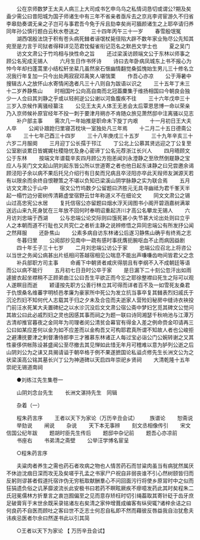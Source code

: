 <!-- { "loadSidebar": true } -->
　　公在京师数梦王太夫人病三上大司成书乞申乌乌之私情词恳切或谓公?期及矣盍少需公曰昔阳城为国子师诸生中有三年不省亲者亟斥去之京兆李谔宦游久不归省李皋劾奏谓无亲之子岂可与事君吾今免于斥且劾幸矣尚可腼颜诸生之上耶卒请归养同年孙公慎行题白云秋水卷送之 
　　三十四年丙午三十一岁 
　　春雪殷氓冤 
　　湖西氓殷法饶于积有苍头病死雠者诬氓杖毙径陷大辟不数年家业殆尽公先知其宛至是力言于司狱者得释详见范君忱儗雀衔记范名之默邑文学士也 
　　夏之吴门 
　　访文文肃公于竹坞相与抉性命之旨 
　　还过梁溪访顾端文公于东林以师事之顾公名宪成无锡人 
　　六月生日作书怀诗 
　　诗曰去年卧病凤城东上书不报心为忡今年却扫蓬蒿里小结松轩坐棐几虽然泉石惬幽情翻觉桑弧愧始生男儿三十修名立况我行年复加一只今出处两寂寂邓禹笑人堪惴栗 
　　作吾心亦凉 
　　公于溽暑中搜辑古人之放怀山水寄情闲逸者凡三十八则自为跋语以识之 
　　三十五年丁未三十二岁养静焦山 
　　时相国叶公向高自南而北冠葢麇集于维扬相国曰今朝良会独少一人佥曰其刘静之乎或以轻舸逆公公谢以河鱼腹疾不往 
　　三十六年戊申三十三岁入京候作离骚经纂注 
　　公见王太夫人体王无恙会太后覃恩思博一命以荣亲乃入京师候补原官经年不投一刺于要津月朔亦不肯随众旅见萧然邸中注离骚以见志 
　　补户部主事 
　　需次几一年始推是职命未下旋丁内艰 
　　十一月初日王大夫人卒 
　　公闻讣踉跄归里寝苫枕块一室独处凡三年焉 
　　十二月二十五日德斋公卒 
　　三十七年己酉三十四岁 
　　三十八年庚戌三十五岁 
　　三十九年辛亥三十六岁二月服阕 
　　三月迎丁公长孺于邗江 
　　丁公北上公慕其贤远迎之丁公复至公室剧谈累日皆娓娓社稷隐忧及身心密谛丁公名元荐浙江长兴人 
　　四月晤顾文公于东林 
　　按端文年谱载辛亥四月顾公方抱恙闻刘永澄静之至欣然倒屣静之宝应人与吴门文文起山阴刘起东皆公所以世道寄之者也他日起东诔静之曰兄尝邀余谒顾泾阳子余以病不果后托兄介绍行有日矣而兄病且卒泾阳亦卒此天叚师友渊源天若有以限余而余终自恨鞭策之不堪以负知已梁溪山阴学脉静之实为联合焉 
　　五月访文文肃公于山中 
　　宿文公竹坞数夕公留题曰济胜元无具寻幽祗为君千峯天半起一榻竹边分密树传清籁虚堂宿野云廿年称道义不在细论文 
　　同文文肃公之锡山过高忠宪公水居 
　　复托信宿公亦留题曰烟水浮天阔图书小阁开碧涵嘉树满翠送远山来九死身犹在三年放不回何时奉明诏重起济川才高公名攀龙无锡人 
　　六月访刘忠端于西湖 
　　公与忠端公论交际则曰饿死甚小失节甚大论出处则曰立乎人之本朝而道不行耻也又共究仁之者析主静之说辨修悟之异同忠端公有所发抒公闻之然拜服 
　　还卧焦山 
　　公素多病自访东林诸公后遂习静焦山确乎有终焉之志 
　　冬暮归里 
　　公阅邸抄见南中一疏有感时事抚膺扼腕呕血不止而病因益剧 
　　四十年壬子三十七岁 
　　二月刘忠端公访公于家 
　　忠端公应召北上将咨公以当世之务闻公病甚出片纸相问答越宿相见公喘息不能出声嗛嗛齿吻间皆君父之念 
　　补兵部职方司主事 
　　命甫下中朝贤者咸庆得朋且有李纲不入不成朝廷等语而公以病不能行 
　　五月初七日丑时公卒于家 
　　是日漏下二十刻公忽汗出如雨遽披衣起坐襟稍不正顾弟曲江公曰吾生平欲正而今忘之耶徐整襟曰死生之际可以观人遂瞑目而逝 
　　颖谨按先职方公善行林立其可得而详者百不及一如雪死友桑君于仇恨桑名维蕃字明桢邑孝廉为豪家所中死公为发立抗当事卒复其雠表烈妇戚氏于沉沦烈妇不知何代人志载其于归之夕未及合卺而夫逝家人营殓妇秘房中缝诗衣袂投门前汪水死某大夫置碑纪之以水沴沉没后文文肃公宿公斋中梦妇乞觅其碑文公觉问其故公曰此必戚烈妇之灵也因感其事而祠之为题一联曰诗同湘瑟千秋响池与江潭万古清却推官暮夜之金同年为司理者闵公清贫会幕官有得金入差之例命赍金叩请再三公曰如某应差何以金为如不应差而以金构吾又可构耶君真所谓不知故人者也公峻拒之避漕抚要津之剌督漕侍郎李三才雅慕东林诸正人每过宝必诣公门公婉转谢之又其性豪侈供帐陈设甚盛闻公至尽撤去其见惮如此惜无年月可稽难以意为胪列公逝之后山阴刘公为之诔又具揭请谥于朝卒格于例不果遂摭国论私谥贞修先生长洲文公为之状梁溪高公铭其墓长兴丁公为神道碑以天启四年崇祀乡贤祠 
　　大清乾隆十五年崇祀无锡道南祠 

　　●刘练江先生集卷一 

　　山阴刘念台先生 
　　长洲文湛持先生　同辑 

　　杂着（一） 

　　程朱药言序 
　　王者以天下为家论（万历辛丑会试） 
　　族谱论 
　　恕斋说 
　　举劾说 
　　闸说 
　　杂说 
　　天下本无事辨 
　　刻文丞相像传引 
　　宋文信国公纪年跋 
　　题胡时臣先生传后 
　　题邸中杂记前 
　　题吾心亦凉前 
　　书座右 
　　书弟清之斋壁 
　　公举汪学博名宦呈 

　　○程朱药言序 

　　夫粱肉者养生之需也药石者攻病之物也人情苦药石而甘粱肉虽当有病犹然属厌不休迨沈痼日深而攻无及矣嗟乎孔孟之书家尸户祝自非弱丧谁不引心然树颐皆归而反躬则谬甚者假道托宿诈伪无穷秖取献酬羣心不问回面污行将使乡原冐时中之似而狂狷遗负俗之讥茅靡波流长此安极书曰若药不瞑眩厥疾不瘳噫发药此其时矣程朱二氏冠冕儒林方折羣言之衷岂囿偏至之见而意存矫枉时切引绳葢取其寄针砭于齿牙庶足破膏肓于末世余既采录铭诸左右矣清之家仲增葺成编客有纵臾辄?诸梓余诘之曰何良药不自医而顾吐之客曰世不乏志士何忍自私即不然而藉彼反唇益我自治犹愈夫讳疾忌医者尔余曰然遂书此以引其简 

　　○王者以天下为家论 【 万历辛丑会试】 

